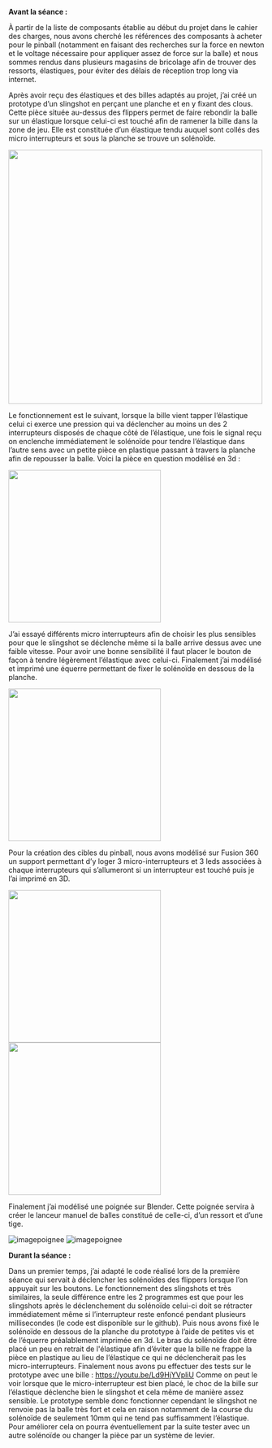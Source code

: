 **Avant la séance :**

À partir de la liste de composants établie au début du projet dans le cahier des charges, nous avons cherché les références des composants à acheter pour le pinball (notamment en faisant des recherches sur la force en newton et le voltage nécessaire pour appliquer assez de force sur la balle) et nous sommes rendus dans plusieurs magasins de bricolage afin de trouver des ressorts, élastiques, pour éviter des délais de réception trop long via internet.

Après avoir reçu des élastiques et des billes adaptés au projet, j’ai créé un prototype d’un slingshot en perçant une planche et en y fixant des clous. Cette pièce située au-dessus des flippers permet de faire rebondir la balle sur un élastique lorsque celui-ci est touché afin de ramener la bille dans la zone de jeu. 
Elle est constituée d’un élastique tendu auquel sont collés des micro interrupteurs et sous la planche se trouve un solénoïde. 

<img src="prototype_slingshot.jpg" width="500" height="500">

Le fonctionnement est le suivant, lorsque la bille vient tapper l’élastique celui ci exerce une pression qui va déclencher au moins un des 2 interrupteurs disposés de chaque côté de l’élastique, une fois le signal reçu on enclenche immédiatement le solénoïde pour tendre l’élastique dans l’autre sens avec un petite pièce en plastique passant à travers la planche afin de repousser la balle. Voici la pièce en question modélisé en 3d :

<img src="bras_slingshot.jpg" width="300" height="300">

J’ai essayé différents micro interrupteurs afin de choisir les plus sensibles pour que le slingshot se déclenche même si la balle arrive dessus avec une faible vitesse. Pour avoir une bonne sensibilité il faut placer le bouton de façon à tendre légèrement l’élastique avec celui-ci. Finalement j’ai modélisé et imprimé une équerre permettant de fixer le solénoïde en dessous de la planche.

<img src="equerre_fixation_solenoide_.jpg" width="300" height="300">

Pour la création des cibles du pinball, nous avons modélisé sur Fusion 360 un support permettant d’y loger 3 micro-interrupteurs et 3 leds associées à chaque interrupteurs qui s’allumeront si un interrupteur est touché puis je l’ai imprimé en 3D.

<img src="support_cibles_vue3d.jpg" width="300" height="300">
<img src="support_cibles_vue3ddessous.jpg" width="300" height="300">

Finalement j’ai modélisé une poignée sur Blender. Cette poignée servira à créer le lanceur  manuel de balles constitué de celle-ci, d’un ressort et d’une tige.

![imagepoignee](poignee_blender_vue3d.jpg)
![imagepoignee](poignee_blender_vuedecote.jpg)



**Durant la séance :**

Dans un premier temps, j’ai adapté le code réalisé lors de la première séance qui servait à déclencher les solénoïdes des flippers lorsque l’on appuyait sur les boutons. Le fonctionnement des slingshots et très similaires, la seule différence entre les 2 programmes est que pour les slingshots après le déclenchement du solénoïde celui-ci doit se rétracter immédiatement même si l’interrupteur reste enfoncé pendant plusieurs millisecondes (le code est disponible sur le github). 
Puis nous avons fixé le solénoïde en dessous de la planche du prototype à l’aide de petites vis et de l’équerre préalablement imprimée en 3d. Le bras du solénoïde doit être placé un peu en retrait de l'élastique afin d’éviter que la bille ne frappe la pièce en plastique au lieu de l’élastique ce qui ne déclencherait pas les micro-interrupteurs.
Finalement nous avons pu effectuer des tests sur le prototype avec une bille : https://youtu.be/Ld9HjYVpliU
Comme on peut le voir lorsque que le micro-interrupteur est bien placé, le choc de la bille sur l’élastique déclenche bien le slingshot et cela même de manière assez sensible. Le prototype semble donc fonctionner cependant le slingshot ne renvoie pas la balle très fort et cela en raison notamment de la course du solénoïde de seulement 10mm qui ne tend pas suffisamment l’élastique. Pour améliorer cela on pourra éventuellement par la suite tester avec un autre solénoïde ou changer la pièce par un système de levier.

